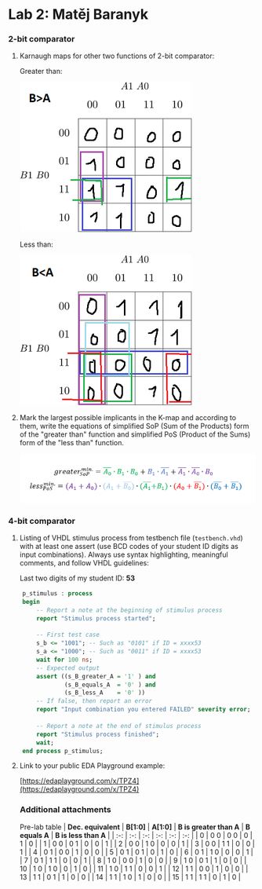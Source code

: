 # Lab 2: Matěj Baranyk

### 2-bit comparator

1. Karnaugh maps for other two functions of 2-bit comparator:

   Greater than:

   ![K-maps](images/greaterthan.png)

   Less than:

   ![K-maps](images/lessthan.png)

2. Mark the largest possible implicants in the K-map and according to them, write the equations of simplified SoP (Sum of the Products) form of the "greater than" function and simplified PoS (Product of the Sums) form of the "less than" function.

   ![Logic functions](images/comparator_min2.png)

### 4-bit comparator

1. Listing of VHDL stimulus process from testbench file (`testbench.vhd`) with at least one assert (use BCD codes of your student ID digits as input combinations). Always use syntax highlighting, meaningful comments, and follow VHDL guidelines:

   Last two digits of my student ID: **53**

```vhdl
    p_stimulus : process
    begin
        -- Report a note at the beginning of stimulus process
        report "Stimulus process started";

        -- First test case
        s_b <= "1001"; -- Such as "0101" if ID = xxxx53
        s_a <= "1000"; -- Such as "0011" if ID = xxxx53
        wait for 100 ns;
        -- Expected output
        assert ((s_B_greater_A = '1' ) and
                (s_B_equals_A  = '0' ) and
                (s_B_less_A    = '0' ))
        -- If false, then report an error
        report "Input combination you entered FAILED" severity error;

        -- Report a note at the end of stimulus process
        report "Stimulus process finished";
        wait;
    end process p_stimulus;
```

2. Link to your public EDA Playground example:

   [https://edaplayground.com/x/TPZ4](https://edaplayground.com/x/TPZ4)
   
   
   
   ### Additional attachments
   
   Pre-lab table
      | **Dec. equivalent** | **B[1:0]** | **A[1:0]** | **B is greater than A** | **B equals A** | **B is less than A** |
   | :-: | :-: | :-: | :-: | :-: | :-: |
   |  0 | 0 0 | 0 0 | 0 | 1 | 0 |
   |  1 | 0 0 | 0 1 | 0 | 0 | 1 |
   |  2 | 0 0 | 1 0 | 0 | 0 | 1 |
   |  3 | 0 0 | 1 1 | 0 | 0 | 1 |
   |  4 | 0 1 | 0 0 | 1 | 0 | 0 |
   |  5 | 0 1 | 0 1 | 0 | 1 | 0 |
   |  6 | 0 1 | 1 0 | 0 | 0 | 1 |
   |  7 | 0 1 | 1 1 | 0 | 0 | 1 |
   |  8 | 1 0 | 0 0 | 1 | 0 | 0 |
   |  9 | 1 0 | 0 1 | 1 | 0 | 0 |
   | 10 | 1 0 | 1 0 | 0 | 1 | 0 |
   | 11 | 1 0 | 1 1 | 0 | 0 | 1 |
   | 12 | 1 1 | 0 0 | 1 | 0 | 0 |
   | 13 | 1 1 | 0 1 | 1 | 0 | 0 |
   | 14 | 1 1 | 1 0 | 1 | 0 | 0 |
   | 15 | 1 1 | 1 1 | 0 | 1 | 0 |